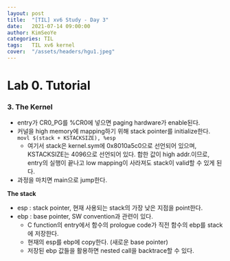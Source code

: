 ```yaml
---
layout: post
title:  "[TIL] xv6 Study - Day 3"
date:   2021-07-14 09:00:00
author: KimSeoYe
categories: TIL
tags:   TIL xv6 kernel
cover:  "/assets/headers/hgu1.jpeg"
---
```

# Lab 0. Tutorial

### 3. The Kernel

- entry가 CR0_PG를 %CR0에 넣으면 paging hardware가 enable된다.
- 커널을 high memory에 mapping하기 위해 stack pointer를 initialize한다.<br>
  `movl $(stack + KSTACKSIZE), %esp`
  - 여기서 stack은 kernel.sym에 0x8010a5c0으로 선언되어 있으며, KSTACKSIZE는 4096으로 선언되어 있다. 합한 값이 high addr.이므로, entry의 실행이 끝나고 low mapping이 사라져도 stack이 valid할 수 있게 된다.
- 과정을 마치면 main으로 jump한다.

**The stack**
- esp : stack pointer, 현재 사용되는 stack의 가장 낮은 지점을 point한다.
- ebp : base pointer, SW convention과 관련이 있다.
  - C function의 entry에서 함수의 prologue code가 직전 함수의 ebp를 stack에 저장한다.
  - 현재의 esp를 ebp에 copy한다. (새로운 base pointer)
  - 저장된 ebp 값들을 활용하면 nested call을 backtrace할 수 있다.